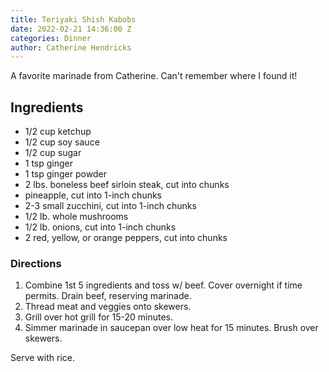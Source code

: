 ```yaml
---
title: Teriyaki Shish Kabobs
date: 2022-02-21 14:36:00 Z
categories: Dinner
author: Catherine Hendricks
---
```


A favorite marinade from Catherine. Can't remember where I found it!

## Ingredients
* 1/2 cup ketchup
* 1/2 cup soy sauce
* 1/2 cup sugar
* 1 tsp ginger
* 1 tsp ginger powder
* 2 lbs. boneless beef sirloin steak, cut into chunks
* pineapple, cut into 1-inch chunks
* 2-3 small zucchini, cut into 1-inch chunks
* 1/2 lb. whole mushrooms
* 1/2 lb. onions, cut into 1-inch chunks
* 2 red, yellow, or orange peppers, cut into chunks

### Directions
1. Combine 1st 5 ingredients and toss w/ beef. Cover overnight if time permits. Drain beef, reserving marinade. 
2. Thread meat and veggies onto skewers. 
3. Grill over hot grill for 15-20 minutes. 
4. Simmer marinade in saucepan over low heat for 15 minutes. Brush over skewers.

Serve with rice. 
